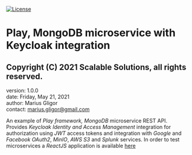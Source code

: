[![License](https://img.shields.io/badge/License-Apache%202.0-blue.svg)](https://opensource.org/licenses/Apache-2.0)
# Play, MongoDB microservice with Keycloak integration
## Copyright (C) 2021 Scalable Solutions, all rights reserved.

version: 1.0.0  
date: Friday, May 21, 2021  
author: Marius Gligor    
contact: <marius.gligor@gmail.com>

An example of *Play framework, MongoDB* microservice REST API.  
Provides *Keycloak Identity and Access Management* integration for authorization using *JWT* access tokens and
integration with *Google* and *Facebook* *OAuth2*, *MinIO*, *AWS S3* and *Splunk* services.
In order to test microservices a *ReactJS* application is available [here](http://localhost:9000/assets/index.html)